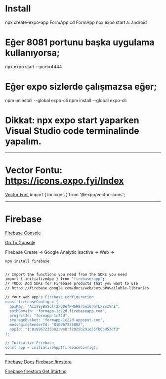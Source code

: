 # Install
npx create-expo-app FormApp 
cd FormApp
npx expo start 
a: android

# Eğer 8081 portunu başka uygulama kullanıyorsa;
npx expo start --port=4444

# Eğer expo sizlerde çalışmazsa eğer;
npm uninstall --global expo-cli
npm install --global expo-cli

# Dikkat: npx expo start yaparken Visual Studio code terminalinde yapalım.

--- 
# Vector Fontu: https://icons.expo.fyi/Index
[Vector Font](https://icons.expo.fyi/Index)
import { Ionicons } from '@expo/vector-icons';
<Ionicons name="person" size={24} color="black" />


--- 
# Firebase
[Firebase Console](https://firebase.google.com/)

[Go To Console](https://console.firebase.google.com/u/0/)

Firebase Create => Google Analytic isactive => Web => 
```sh
npm install firebase
```

```sh

// Import the functions you need from the SDKs you need
import { initializeApp } from "firebase/app";
// TODO: Add SDKs for Firebase products that you want to use
// https://firebase.google.com/docs/web/setup#available-libraries

// Your web app's Firebase configuration
const firebaseConfig = {
  apiKey: "AIzaSyBoSClT2xQQefNHSHBr5wi6rGTLx2wzVhI",
  authDomain: "formapp-1c22d.firebaseapp.com",
  projectId: "formapp-1c22d",
  storageBucket: "formapp-1c22d.appspot.com",
  messagingSenderId: "810967235082",
  appId: "1:810967235082:web:f2925b291e55fb0b853df3"
};

// Initialize Firebase
const app = initializeApp(firebaseConfig);
```

---
[Firebase Docs](https://firebase.google.com/docs?hl=en&authuser=0)
[Firebase firestora](https://firebase.google.com/docs/firestore?hl=tr)

[Firebase firestora Get Starting](https://firebase.google.com/docs/firestore/quickstart?hl=en)